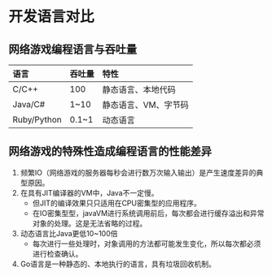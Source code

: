 # 开发语言对比

## 网络游戏编程语言与吞吐量
|语言 |吞吐量 |特性 |
|:---|:---|:---|
|C/C++ |100 |静态语言、本地代码 |
|Java/C# |1~10 |静态语言、VM、字节码 |
|Ruby/Python |0.1~1 |动态语言|

## 网络游戏的特殊性造成编程语言的性能差异
1. 频繁IO（网络游戏的服务器每秒会进行数万次输入输出）是产生速度差异的典型原因。
2. 在具有JIT编译器的VM中，Java不一定慢。
   * 但JIT的编译效果只只适用在CPU密集型的应用程序。
   * 在IO密集型型，javaVM进行系统调用前后，每次都会进行缓存溢出和异常对象的处理。这是无法省略的过程。
3. 动态语言比Java更低10~100倍
   * 每次进行一些处理时，对象调用的方法都可能发生变化，所以每次都必须进行检查确认。
4. Go语言是一种静态的、本地执行的语言，具有垃圾回收机制。


